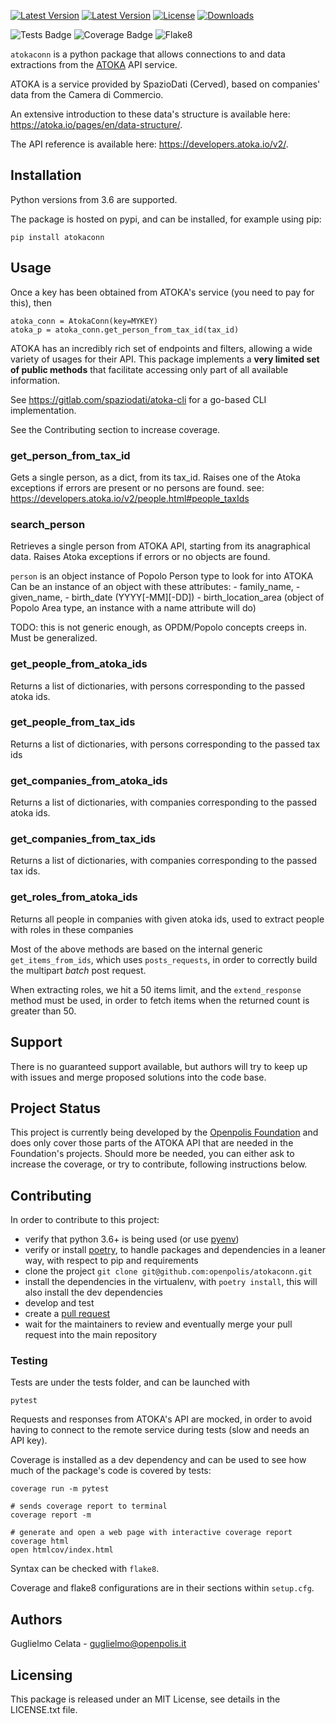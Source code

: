 [![Latest Version](https://img.shields.io/pypi/v/atokaconn.svg)](https://pypi.python.org/pypi/atokaconn)
[![Latest Version](https://img.shields.io/pypi/pyversions/atokaconn.svg)](https://pypi.python.org/pypi/atokaconn)
[![License](https://img.shields.io/pypi/l/atokaconn.svg)](https://pypi.python.org/pypi/atokaconn)
[![Downloads](https://pepy.tech/badge/atokaconn/month)](https://pepy.tech/project/atokaconn/month)

![Tests Badge](https://op-badges.s3.eu-west-1.amazonaws.com/atokaconn/tests-badge.svg?2)
![Coverage Badge](https://op-badges.s3.eu-west-1.amazonaws.com/atokaconn/coverage-badge.svg?2)
![Flake8](https://op-badges.s3.eu-west-1.amazonaws.com/atokaconn/flake8-badge.svg?2)


`atokaconn` is a python package that allows connections to and data extractions from the 
[ATOKA](https://atoka.io/pages/en/) API service.

ATOKA is a service provided by SpazioDati (Cerved), based on companies' data from the 
Camera di Commercio.

An extensive introduction to these data's structure is available here: https://atoka.io/pages/en/data-structure/.

The API reference is available here: https://developers.atoka.io/v2/.

## Installation

Python versions from 3.6 are supported.

The package is hosted on pypi, and can be installed, for example using pip:

    pip install atokaconn

## Usage

Once a key has been obtained from ATOKA's service (you need to pay for this), then

    atoka_conn = AtokaConn(key=MYKEY)
    atoka_p = atoka_conn.get_person_from_tax_id(tax_id)
 
ATOKA has an incredibly rich set of endpoints and filters, allowing a wide variety of usages 
for their API. This package implements a **very limited set of public methods** that facilitate
accessing only part of all available information. 

See https://gitlab.com/spaziodati/atoka-cli for a go-based CLI implementation.

See the Contributing section to increase coverage.

### get_person_from_tax_id
Gets a single person, as a dict, from its tax_id. 
Raises one of the Atoka exceptions if errors are present or no persons are found.
see: https://developers.atoka.io/v2/people.html#people_taxIds

### search_person
Retrieves a single person from ATOKA API, starting from its anagraphical data.
Raises Atoka exceptions if errors or no objects are found.
 
`person` is an object instance of Popolo Person type to look for into ATOKA
  Can be an instance of an object with these attributes:
    - family_name,
    - given_name,
    - birth_date (YYYY[-MM][-DD])
    - birth_location_area (object of Popolo Area type, an instance with a name attribute will do)

TODO: this is not generic enough, as OPDM/Popolo concepts creeps in. Must be generalized.

### get_people_from_atoka_ids
Returns a list of dictionaries, with persons corresponding to the passed atoka ids.

### get_people_from_tax_ids
Returns a list of dictionaries, with persons corresponding to the passed tax ids

### get_companies_from_atoka_ids
Returns a list of dictionaries, with companies corresponding to the passed atoka ids.

### get_companies_from_tax_ids
Returns a list of dictionaries, with companies corresponding to the passed tax ids.

### get_roles_from_atoka_ids
Returns all people in companies with given atoka ids, used to extract people with roles in these companies

Most of the above methods are based on the internal generic `get_items_from_ids`, which uses 
`posts_requests`, in order to correctly build the multipart *batch* post request.

When extracting roles, we hit a 50 items limit, and the `extend_response` method must be used, in order to fetch 
items when the returned count is greater than 50.   

## Support

There is no guaranteed support available, but authors will try to keep up with issues 
and merge proposed solutions into the code base.

## Project Status
This project is currently being developed by the [Openpolis Foundation](https://www.openpolis.it/openpolis-foundation/)
and does only cover those parts of the ATOKA API that are needed in the Foundation's projects. 
Should more be needed, you can either ask to increase the coverage, or try to contribute, following instructions below.

## Contributing
In order to contribute to this project:
* verify that python 3.6+ is being used (or use [pyenv](https://github.com/pyenv/pyenv))
* verify or install [poetry](https://python-poetry.org/), to handle packages and dependencies in a leaner way, 
  with respect to pip and requirements
* clone the project `git clone git@github.com:openpolis/atokaconn.git` 
* install the dependencies in the virtualenv, with `poetry install`,
  this will also install the dev dependencies
* develop and test 
* create a [pull request](https://docs.github.com/en/github/collaborating-with-pull-requests/proposing-changes-to-your-work-with-pull-requests/about-pull-requests)
* wait for the maintainers to review and eventually merge your pull request into the main repository

### Testing
Tests are under the tests folder, and can be launched with 

    pytest

Requests and responses from ATOKA's API are mocked, in order to avoid having to connect to 
the remote service during tests (slow and needs an API key).

Coverage is installed as a dev dependency and can be used to see how much of the package's code is covered by tests:

    coverage run -m pytest

    # sends coverage report to terminal
    coverage report -m 

    # generate and open a web page with interactive coverage report
    coverage html
    open htmlcov/index.html 

Syntax can be checked with `flake8`.

Coverage and flake8 configurations are in their sections within `setup.cfg`.

## Authors
Guglielmo Celata - guglielmo@openpolis.it

## Licensing
This package is released under an MIT License, see details in the LICENSE.txt file.
